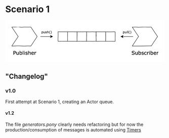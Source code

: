 # Scenario 1

![](assets/scenario-1.png)

## "Changelog"

### v1.0

First attempt at Scenario 1, creating an Actor queue.

#### v1.2

The file _generators.pony_ clearly needs refactoring but for now the production/consumption of messages is automated using [Timers](https://stdlib.ponylang.io/time-Timer/)
